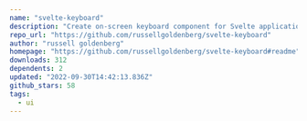 ```yaml
---
name: "svelte-keyboard"
description: "Create on-screen keyboard component for Svelte applications."
repo_url: "https://github.com/russellgoldenberg/svelte-keyboard"
author: "russell goldenberg"
homepage: "https://github.com/russellgoldenberg/svelte-keyboard#readme"
downloads: 312
dependents: 2
updated: "2022-09-30T14:42:13.836Z"
github_stars: 58
tags: 
  - ui
---
```


